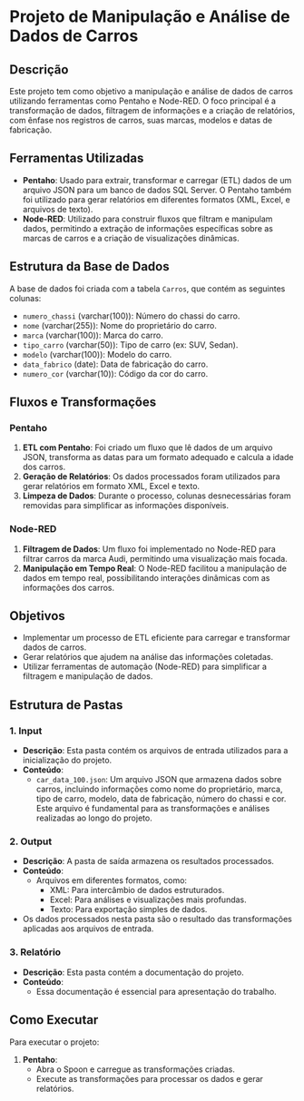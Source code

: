 # Projeto de Manipulação e Análise de Dados de Carros

## Descrição

Este projeto tem como objetivo a manipulação e análise de dados de carros utilizando ferramentas como Pentaho e Node-RED. O foco principal é a transformação de dados, filtragem de informações e a criação de relatórios, com ênfase nos registros de carros, suas marcas, modelos e datas de fabricação.

## Ferramentas Utilizadas

- **Pentaho**: Usado para extrair, transformar e carregar (ETL) dados de um arquivo JSON para um banco de dados SQL Server. O Pentaho também foi utilizado para gerar relatórios em diferentes formatos (XML, Excel, e arquivos de texto).
- **Node-RED**: Utilizado para construir fluxos que filtram e manipulam dados, permitindo a extração de informações específicas sobre as marcas de carros e a criação de visualizações dinâmicas.

## Estrutura da Base de Dados

A base de dados foi criada com a tabela `Carros`, que contém as seguintes colunas:
- `numero_chassi` (varchar(100)): Número do chassi do carro.
- `nome` (varchar(255)): Nome do proprietário do carro.
- `marca` (varchar(100)): Marca do carro.
- `tipo_carro` (varchar(50)): Tipo de carro (ex: SUV, Sedan).
- `modelo` (varchar(100)): Modelo do carro.
- `data_fabrico` (date): Data de fabricação do carro.
- `numero_cor` (varchar(10)): Código da cor do carro.

## Fluxos e Transformações

### Pentaho

1. **ETL com Pentaho**: Foi criado um fluxo que lê dados de um arquivo JSON, transforma as datas para um formato adequado e calcula a idade dos carros.
2. **Geração de Relatórios**: Os dados processados foram utilizados para gerar relatórios em formato XML, Excel e texto.
3. **Limpeza de Dados**: Durante o processo, colunas desnecessárias foram removidas para simplificar as informações disponíveis.

### Node-RED

1. **Filtragem de Dados**: Um fluxo foi implementado no Node-RED para filtrar carros da marca Audi, permitindo uma visualização mais focada.
2. **Manipulação em Tempo Real**: O Node-RED facilitou a manipulação de dados em tempo real, possibilitando interações dinâmicas com as informações dos carros.

## Objetivos

- Implementar um processo de ETL eficiente para carregar e transformar dados de carros.
- Gerar relatórios que ajudem na análise das informações coletadas.
- Utilizar ferramentas de automação (Node-RED) para simplificar a filtragem e manipulação de dados.

## Estrutura de Pastas

### 1. **Input**
- **Descrição**: Esta pasta contém os arquivos de entrada utilizados para a inicialização do projeto.
- **Conteúdo**:
  - `car_data_100.json`: Um arquivo JSON que armazena dados sobre carros, incluindo informações como nome do proprietário, marca, tipo de carro, modelo, data de fabricação, número do chassi e cor. Este arquivo é fundamental para as transformações e análises realizadas ao longo do projeto.

### 2. **Output**
- **Descrição**: A pasta de saída armazena os resultados processados.
- **Conteúdo**: 
  - Arquivos em diferentes formatos, como:
    - XML: Para intercâmbio de dados estruturados.
    - Excel: Para análises e visualizações mais profundas.
    - Texto: Para exportação simples de dados.
- Os dados processados nesta pasta são o resultado das transformações aplicadas aos arquivos de entrada.

### 3. **Relatório**
- **Descrição**: Esta pasta contém a documentação do projeto.
- **Conteúdo**:
  - Essa documentação é essencial para apresentação do trabalho.


## Como Executar

Para executar o projeto:

1. **Pentaho**:
   - Abra o Spoon e carregue as transformações criadas.
   - Execute as transformações para processar os dados e gerar relatórios.

